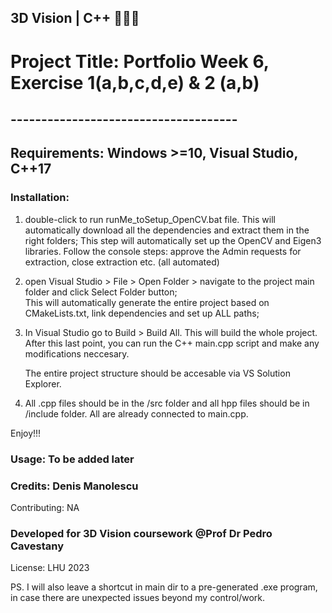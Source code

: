 ## 3D Vision | C++ 👨🏻‍💻 

# Project Title: Portfolio Week 6, Exercise 1(a,b,c,d,e) & 2 (a,b)

## -------------------------------------

## Requirements: Windows >=10, Visual Studio, C++17

### Installation:
1. double-click to run runMe_toSetup_OpenCV.bat file. This will automatically download all the dependencies and extract them in the right folders;
   This step will automatically set up the OpenCV and Eigen3 libraries. 
   Follow the console steps: approve the Admin requests for extraction, close extraction etc. (all automated)

2. open Visual Studio > File > Open Folder > navigate to the project main folder and click Select Folder button; 		
   This will automatically generate the entire project based on CMakeLists.txt, link dependencies and set up ALL paths;

3. In Visual Studio go to Build > Build All. This will build the whole project.
   After this last point, you can run the C++ main.cpp script and make any modifications neccesary. 
   
   The entire project structure should be accesable via VS Solution Explorer.

4. All .cpp files should be in the /src folder and all hpp files should be in /include folder. All are already connected to main.cpp.

Enjoy!!!


### Usage: To be added later

### Credits: Denis Manolescu
Contributing: NA

### Developed for 3D Vision coursework @Prof Dr Pedro Cavestany

License: LHU 2023

PS. I will also leave a shortcut in main dir to a pre-generated .exe program, in case there are unexpected issues beyond my control/work.
